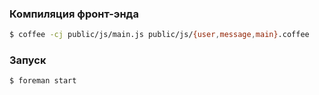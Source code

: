 ### Компиляция фронт-энда

``` sh
$ coffee -cj public/js/main.js public/js/{user,message,main}.coffee
```

### Запуск

``` sh
$ foreman start
```
